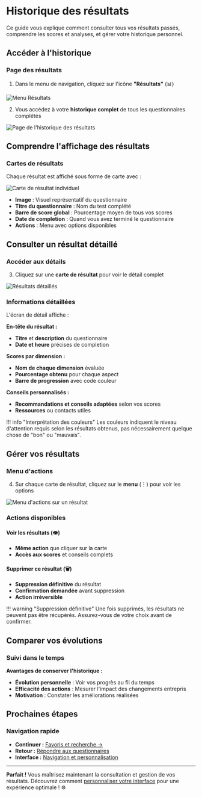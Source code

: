 # Historique des résultats

Ce guide vous explique comment consulter tous vos résultats passés, comprendre les scores et analyses, et gérer votre historique personnel.

## Accéder à l'historique

### Page des résultats

1. Dans le menu de navigation, cliquez sur l'icône **"Résultats"** (📊)

<img src="screenshots/utilisation/09-results-menu.png" alt="Menu Résultats" class="small">

2. Vous accédez à votre **historique complet** de tous les questionnaires complétés

<img src="screenshots/utilisation/10-results-page.png" alt="Page de l'historique des résultats" class="large">

## Comprendre l'affichage des résultats

### Cartes de résultats

Chaque résultat est affiché sous forme de carte avec :

<img src="screenshots/utilisation/11-result-card.png" alt="Carte de résultat individuel" class="small">

- **Image** : Visuel représentatif du questionnaire
- **Titre du questionnaire** : Nom du test complété
- **Barre de score global** : Pourcentage moyen de tous vos scores
- **Date de completion** : Quand vous avez terminé le questionnaire
- **Actions** : Menu avec options disponibles

## Consulter un résultat détaillé

### Accéder aux détails

3. Cliquez sur une **carte de résultat** pour voir le détail complet

<img src="screenshots/utilisation/12-detailed-results.png" alt="Résultats détaillés" class="large">

### Informations détaillées

L'écran de détail affiche :

**En-tête du résultat :**  
- **Titre** et **description** du questionnaire  
- **Date et heure** précises de completion  

**Scores par dimension :**

- **Nom de chaque dimension** évaluée
- **Pourcentage obtenu** pour chaque aspect
- **Barre de progression** avec code couleur

**Conseils personnalisés :**

- **Recommandations et conseils adaptées** selon vos scores
- **Ressources** ou contacts utiles

!!! info "Interprétation des couleurs"
    Les couleurs indiquent le niveau d'attention requis selon les résultats obtenus, pas nécessairement quelque chose de "bon" ou "mauvais".

## Gérer vos résultats

### Menu d'actions

4. Sur chaque carte de résultat, cliquez sur le **menu** (⋮) pour voir les options

<img src="screenshots/utilisation/13-result-actions-menu.png" alt="Menu d'actions sur un résultat" class="small">

### Actions disponibles

#### Voir les résultats (👁️)
- **Même action** que cliquer sur la carte
- **Accès aux scores** et conseils complets

#### Supprimer ce résultat (🗑️)
- **Suppression définitive** du résultat
- **Confirmation demandée** avant suppression
- **Action irréversible**

!!! warning "Suppression définitive"
    Une fois supprimés, les résultats ne peuvent pas être récupérés. Assurez-vous de votre choix avant de confirmer.

## Comparer vos évolutions

### Suivi dans le temps

**Avantages de conserver l'historique :**  
- **Évolution personnelle** : Voir vos progrès au fil du temps  
- **Efficacité des actions** : Mesurer l'impact des changements entrepris  
- **Motivation** : Constater les améliorations réalisées  

## Prochaines étapes

### Navigation rapide

- **Continuer :** [Favoris et recherche →](03-favoris-recherche.md)
- **Retour :** [Répondre aux questionnaires](01-repondre-questionnaires.md)
- **Interface :** [Navigation et personnalisation](04-navigation-interface.md)

---

**Parfait !** Vous maîtrisez maintenant la consultation et gestion de vos résultats. Découvrez comment [personnaliser votre interface](04-navigation-interface.md) pour une expérience optimale ! ⚙️